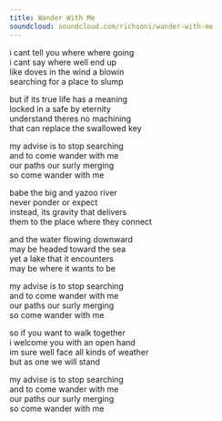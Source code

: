 ```yaml
---
title: Wander With Me
soundcloud: soundcloud.com/richsoni/wander-with-me
---
```


i cant tell you where where going  
i cant say where well end up  
like doves in the wind a blowin  
searching for a place to slump  

but if its true life has a meaning  
locked in a safe by eternity  
understand theres no machining  
that can replace the swallowed key  

my advise is to stop searching  
and to come wander with me  
our paths our surly merging  
so come wander with me  

babe the big and yazoo river  
never ponder or expect  
instead, its gravity that delivers  
them to the place where they connect  

and the water flowing downward  
may be headed toward the sea  
yet a lake that it encounters  
may be where it wants to be  

my advise is to stop searching  
and to come wander with me  
our paths our surly merging  
so come wander with me  

so if you want to walk together  
i welcome you with an open hand  
im sure well face all kinds of weather  
but as one we will stand  

my advise is to stop searching  
and to come wander with me  
our paths our surly merging  
so come wander with me  

